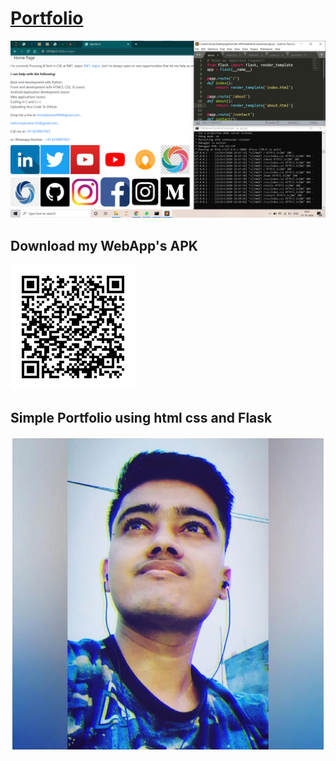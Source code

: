 # [Portfolio](https://portfoliousingflask.herokuapp.com/contact)

[![app.py](https://raw.githubusercontent.com/imvickykumar999/Portfolio-using-Flask/main/screenshot.png)](https://github.com/imvickykumar999/Portfolio-using-Flask/blob/main/app.py)

## Download my WebApp's APK
[![download webapp](https://raw.githubusercontent.com/imvickykumar999/Portfolio-using-Flask/main/chart.png)](https://appsgeyser.com/api/track/redirect?url=https://files.appsgeyser.com/Oye%20Vix_12473422.apk?src=page)


Simple Portfolio using html css and Flask
----------------------------

[![Profile Photo](https://raw.githubusercontent.com/imvickykumar999/Portfolio-oye-vicks/master/image/profile.jpg)](https://imvickykumar999.github.io/Portfolio-oye-vicks/)

